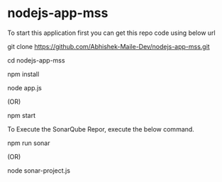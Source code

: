 # nodejs-app-mss

To start this application first you can get this repo code using below url

git clone https://github.com/Abhishek-Maile-Dev/nodejs-app-mss.git

cd nodejs-app-mss

npm install

node app.js 

(OR) 

npm start

To Execute the SonarQube Repor, execute the below command.

npm run sonar

(OR) 

node sonar-project.js
